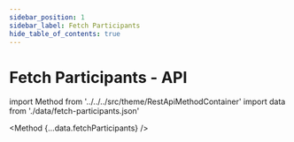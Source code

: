 ```yaml
---
sidebar_position: 1
sidebar_label: Fetch Participants
hide_table_of_contents: true
---
```


# Fetch Participants - API

import Method from '../../../src/theme/RestApiMethodContainer'
import data from './data/fetch-participants.json'

<Method
{...data.fetchParticipants}
/>
